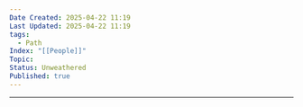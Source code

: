 ```yaml
---
Date Created: 2025-04-22 11:19
Last Updated: 2025-04-22 11:19
tags:
  - Path
Index: "[[People]]"
Topic: 
Status: Unweathered
Published: true
---
```

---

